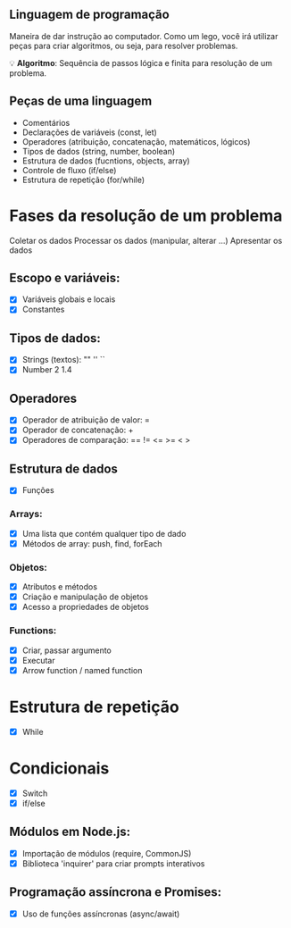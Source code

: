 ## Linguagem de programação

Maneira de dar instrução ao computador.
Como um lego, você irá utilizar peças para criar algoritmos, ou seja, para resolver problemas.

💡 **Algoritmo**: Sequência de passos lógica e finita para resolução de um problema.

## Peças de uma linguagem

- Comentários
- Declarações de variáveis (const, let)
- Operadores (atribuição, concatenação, matemáticos, lógicos)
- Tipos de dados (string, number, boolean)
- Estrutura de dados (fucntions, objects, array)
- Controle de fluxo (if/else)
- Estrutura de repetição (for/while)

# Fases da resolução de um problema

Coletar os dados
Processar os dados (manipular, alterar ...)
Apresentar os dados

## Escopo e variáveis:

- [x] Variáveis globais e locais
- [x] Constantes

## Tipos de dados:

- [x] Strings (textos): "" '' ``
- [x] Number 2 1.4

## Operadores

- [x] Operador de atribuição de valor: =
- [x] Operador de concatenação: +
- [x] Operadores de comparação: == != <= >= < >

## Estrutura de dados

- [x] Funções

### Arrays:

- [x] Uma lista que contém qualquer tipo de dado
- [x] Métodos de array: push, find, forEach

### Objetos:

- [x] Atributos e métodos
- [x] Criação e manipulação de objetos
- [x] Acesso a propriedades de objetos

### Functions:

- [x] Criar, passar argumento
- [x] Executar
- [x] Arrow function / named function

# Estrutura de repetição

- [x] While

# Condicionais

- [x] Switch
- [x] if/else

## Módulos em Node.js:

- [x] Importação de módulos (require, CommonJS)
- [x] Biblioteca 'inquirer' para criar prompts interativos

## Programação assíncrona e Promises:

- [x] Uso de funções assíncronas (async/await)

